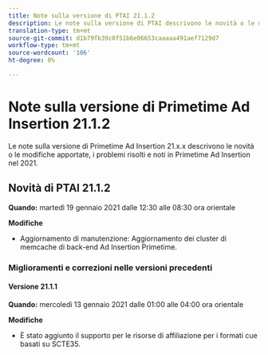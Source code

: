 ```yaml
---
title: Note sulla versione di PTAI 21.1.2
description: Le note sulla versione di PTAI descrivono le novità o le modifiche, i problemi risolti e noti in Primetime  Ad Insertion nel 2021.
translation-type: tm+mt
source-git-commit: d1b79fb39c0f51b6e06653caaaaa491aef7129d7
workflow-type: tm+mt
source-wordcount: '106'
ht-degree: 0%

---
```



# Note sulla versione di Primetime  Ad Insertion 21.1.2

Le note sulla versione di Primetime  Ad Insertion 21.x.x descrivono le novità o le modifiche apportate, i problemi risolti e noti in Primetime  Ad Insertion nel 2021.

## Novità di PTAI 21.1.2

**Quando:** martedì 19 gennaio 2021 dalle 12:30 alle 08:30 ora orientale

**Modifiche**

* Aggiornamento di manutenzione: Aggiornamento dei cluster di memcache di back-end  Ad Insertion Primetime.

### Miglioramenti e correzioni nelle versioni precedenti

#### Versione 21.1.1

**Quando:** mercoledì 13 gennaio 2021 dalle 01:00 alle 04:00 ora orientale

**Modifiche**

* È stato aggiunto il supporto per le risorse di affiliazione per i formati cue basati su SCTE35.